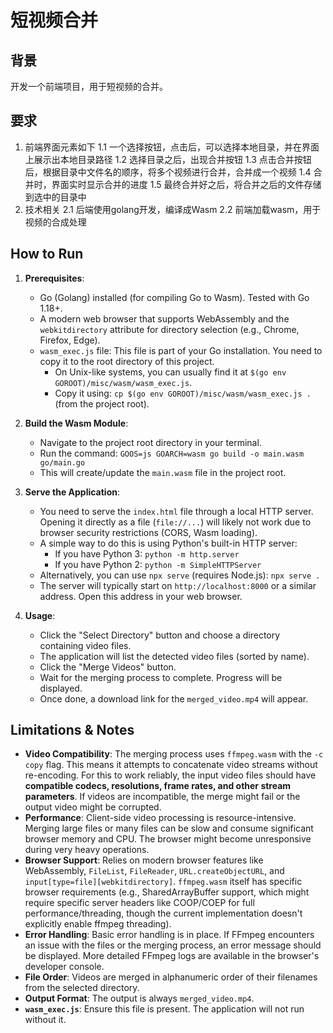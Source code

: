#  短视频合并

## 背景

开发一个前端项目，用于短视频的合并。

## 要求

1. 前端界面元素如下
  1.1 一个选择按钮，点击后，可以选择本地目录，并在界面上展示出本地目录路径
  1.2 选择目录之后，出现合并按钮
  1.3 点击合并按钮后，根据目录中文件名的顺序，将多个视频进行合并，合并成一个视频
  1.4 合并时，界面实时显示合并的进度
  1.5 最终合并好之后，将合并之后的文件存储到选中的目录中
2. 技术相关
   2.1 后端使用golang开发，编译成Wasm
   2.2 前端加载wasm，用于视频的合成处理

## How to Run

1.  **Prerequisites**:
    *   Go (Golang) installed (for compiling Go to Wasm). Tested with Go 1.18+.
    *   A modern web browser that supports WebAssembly and the `webkitdirectory` attribute for directory selection (e.g., Chrome, Firefox, Edge).
    *   `wasm_exec.js` file: This file is part of your Go installation. You need to copy it to the root directory of this project.
        *   On Unix-like systems, you can usually find it at `$(go env GOROOT)/misc/wasm/wasm_exec.js`.
        *   Copy it using: `cp $(go env GOROOT)/misc/wasm/wasm_exec.js .` (from the project root).

2.  **Build the Wasm Module**:
    *   Navigate to the project root directory in your terminal.
    *   Run the command: `GOOS=js GOARCH=wasm go build -o main.wasm go/main.go`
    *   This will create/update the `main.wasm` file in the project root.

3.  **Serve the Application**:
    *   You need to serve the `index.html` file through a local HTTP server. Opening it directly as a file (`file://...`) will likely not work due to browser security restrictions (CORS, Wasm loading).
    *   A simple way to do this is using Python's built-in HTTP server:
        *   If you have Python 3: `python -m http.server`
        *   If you have Python 2: `python -m SimpleHTTPServer`
    *   Alternatively, you can use `npx serve` (requires Node.js): `npx serve .`
    *   The server will typically start on `http://localhost:8000` or a similar address. Open this address in your web browser.

4.  **Usage**:
    *   Click the "Select Directory" button and choose a directory containing video files.
    *   The application will list the detected video files (sorted by name).
    *   Click the "Merge Videos" button.
    *   Wait for the merging process to complete. Progress will be displayed.
    *   Once done, a download link for the `merged_video.mp4` will appear.

## Limitations & Notes

*   **Video Compatibility**: The merging process uses `ffmpeg.wasm` with the `-c copy` flag. This means it attempts to concatenate video streams without re-encoding. For this to work reliably, the input video files should have **compatible codecs, resolutions, frame rates, and other stream parameters**. If videos are incompatible, the merge might fail or the output video might be corrupted.
*   **Performance**: Client-side video processing is resource-intensive. Merging large files or many files can be slow and consume significant browser memory and CPU. The browser might become unresponsive during very heavy operations.
*   **Browser Support**: Relies on modern browser features like WebAssembly, `FileList`, `FileReader`, `URL.createObjectURL`, and `input[type=file][webkitdirectory]`. `ffmpeg.wasm` itself has specific browser requirements (e.g., SharedArrayBuffer support, which might require specific server headers like COOP/COEP for full performance/threading, though the current implementation doesn't explicitly enable ffmpeg threading).
*   **Error Handling**: Basic error handling is in place. If FFmpeg encounters an issue with the files or the merging process, an error message should be displayed. More detailed FFmpeg logs are available in the browser's developer console.
*   **File Order**: Videos are merged in alphanumeric order of their filenames from the selected directory.
*   **Output Format**: The output is always `merged_video.mp4`.
*   **`wasm_exec.js`**: Ensure this file is present. The application will not run without it.

